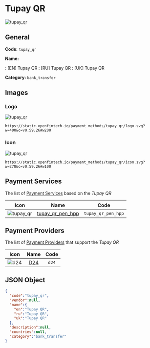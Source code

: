 
# Tupay QR 
![tupay_qr](https://static.openfintech.io/payment_methods/tupay_qr/logo.svg?w=400&c=v0.59.26#w200)  

## General 
**Code:** `tupay_qr` 
 
**Name:** 
 
:	[EN] Tupay QR 
:	[RU] Tupay QR 
:	[UK] Tupay QR 
 
**Category:** `bank_transfer` 
 

## Images 

### Logo 
![tupay_qr](https://static.openfintech.io/payment_methods/tupay_qr/logo.svg?w=400&c=v0.59.26#w200)  

```
https://static.openfintech.io/payment_methods/tupay_qr/logo.svg?w=400&c=v0.59.26#w200
```  

### Icon 
![tupay_qr](https://static.openfintech.io/payment_methods/tupay_qr/icon.svg?w=278&c=v0.59.26#w100)  

```
https://static.openfintech.io/payment_methods/tupay_qr/icon.svg?w=278&c=v0.59.26#w100
```  

## Payment Services 
 
The list of [Payment Services](/payment-services/) based on the _Tupay QR_ 

|Icon|Name|Code| 
|:---:|:---:|:---:| 
|![tupay_qr](https://static.openfintech.io/payment_methods/tupay_qr/icon.svg?w=278&c=v0.59.26#w100) |[tupay_qr_pen_hpp](/payment-services/tupay_qr_pen_hpp/)|`tupay_qr_pen_hpp`| 
 

## Payment Providers 
 
The list of [Payment Providers](/payment-providers/) that support the _Tupay QR_ 

|Icon|Name|Code| 
|:---:|:---:|:---:| 
|![d24](https://static.openfintech.io/payment_providers/d24/icon.svg?w=278&c=v0.59.26#w100) |[D24](/payment-providers/d24/)|`d24`| 
 

## JSON Object 

```json
{
  "code":"tupay_qr",
  "vendor":null,
  "name":{
    "en":"Tupay QR",
    "ru":"Tupay QR",
    "uk":"Tupay QR"
  },
  "description":null,
  "countries":null,
  "category":"bank_transfer"
}
```  
